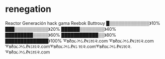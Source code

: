 # renegation
Reactor
Generación hack gama
Reebok
Buttrouy
█▒▒▒▒▒▒▒▒▒▒▒▒▒》10%
███▒▒▒▒▒▒▒▒▒▒▒》20%
██████▒▒▒▒▒▒▒▒》40%
█████████▒▒▒▒▒》60%
████████████▒▒》80%
██████████████》100%
➰вℓα૮ઝઽ.ℓષઽτ૯૨.com
➰вℓα૮ઝઽ.ℓષઽτ૯૨.com
➰вℓα૮ઝઽ.ℓષઽτ૯૨.com➰вℓα૮ઝઽ.ℓષઽ
τ૯૨.com➰вℓα૮ઝઽ.ℓષઽτ૯૨.
➰вℓα૮ઝઽ.ℓષઽτ૯૨.com
